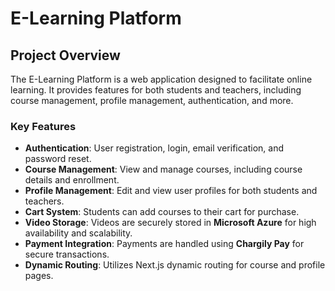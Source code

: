 # E-Learning Platform

## Project Overview

The E-Learning Platform is a web application designed to facilitate online learning. It provides features for both students and teachers, including course management, profile management, authentication, and more.

### Key Features

- **Authentication**: User registration, login, email verification, and password reset.  
- **Course Management**: View and manage courses, including course details and enrollment.  
- **Profile Management**: Edit and view user profiles for both students and teachers.  
- **Cart System**: Students can add courses to their cart for purchase.
- **Video Storage**: Videos are securely stored in **Microsoft Azure** for high availability and scalability.  
- **Payment Integration**: Payments are handled using **Chargily Pay** for secure transactions.  
- **Dynamic Routing**: Utilizes Next.js dynamic routing for course and profile pages.   

